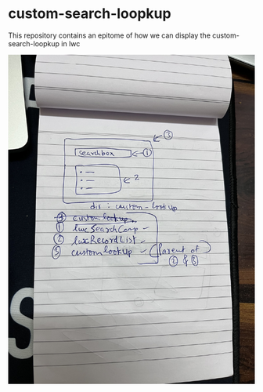 # custom-search-loopkup
This repository contains an epitome of how we can display the custom-search-loopkup in lwc

![image alt](https://github.com/SGBBB/custom-search-loopkup/blob/44327d53cbe1b32d8131c4ca33cd4e0e5e491cef/IMG_3824.jpg)
